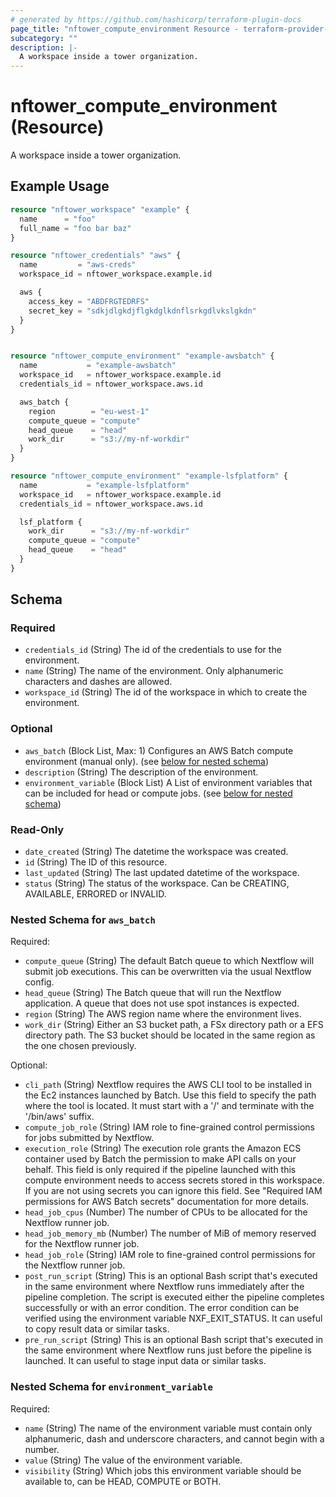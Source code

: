 ```yaml
---
# generated by https://github.com/hashicorp/terraform-plugin-docs
page_title: "nftower_compute_environment Resource - terraform-provider-nftower"
subcategory: ""
description: |-
  A workspace inside a tower organization.
---
```


# nftower_compute_environment (Resource)

A workspace inside a tower organization.

## Example Usage

```terraform
resource "nftower_workspace" "example" {
  name      = "foo"
  full_name = "foo bar baz"
}

resource "nftower_credentials" "aws" {
  name         = "aws-creds"
  workspace_id = nftower_workspace.example.id

  aws {
    access_key = "ABDFRGTEDRFS"
    secret_key = "sdkjdlgkdjflgkdglkdnflsrkgdlvkslgkdn"
  }
}


resource "nftower_compute_environment" "example-awsbatch" {
  name           = "example-awsbatch"
  workspace_id   = nftower_workspace.example.id
  credentials_id = nftower_workspace.aws.id

  aws_batch {
    region        = "eu-west-1"
    compute_queue = "compute"
    head_queue    = "head"
    work_dir      = "s3://my-nf-workdir"
  }
}

resource "nftower_compute_environment" "example-lsfplatform" {
  name           = "example-lsfplatform"
  workspace_id   = nftower_workspace.example.id
  credentials_id = nftower_workspace.aws.id

  lsf_platform {
    work_dir      = "s3://my-nf-workdir"
    compute_queue = "compute"
    head_queue    = "head"
  }
}
```

<!-- schema generated by tfplugindocs -->
## Schema

### Required

- `credentials_id` (String) The id of the credentials to use for the environment.
- `name` (String) The name of the environment. Only alphanumeric characters and dashes are allowed.
- `workspace_id` (String) The id of the workspace in which to create the environment.

### Optional

- `aws_batch` (Block List, Max: 1) Configures an AWS Batch compute environment (manual only). (see [below for nested schema](#nestedblock--aws_batch))
- `description` (String) The description of the environment.
- `environment_variable` (Block List) A List of environment variables that can be included for head or compute jobs. (see [below for nested schema](#nestedblock--environment_variable))

### Read-Only

- `date_created` (String) The datetime the workspace was created.
- `id` (String) The ID of this resource.
- `last_updated` (String) The last updated datetime of the workspace.
- `status` (String) The status of the workspace. Can be CREATING, AVAILABLE, ERRORED or INVALID.

<a id="nestedblock--aws_batch"></a>
### Nested Schema for `aws_batch`

Required:

- `compute_queue` (String) The default Batch queue to which Nextflow will submit job executions. This can be overwritten via the usual Nextflow config.
- `head_queue` (String) The Batch queue that will run the Nextflow application. A queue that does not use spot instances is expected.
- `region` (String) The AWS region name where the environment lives.
- `work_dir` (String) Either an S3 bucket path, a FSx directory path or a EFS directory path. The S3 bucket should be located in the same region as the one chosen previously.

Optional:

- `cli_path` (String) Nextflow requires the AWS CLI tool to be installed in the Ec2 instances launched by Batch. Use this field to specify the path where the tool is located. It must start with a '/' and terminate with the '/bin/aws' suffix.
- `compute_job_role` (String) IAM role to fine-grained control permissions for jobs submitted by Nextflow.
- `execution_role` (String) The execution role grants the Amazon ECS container used by Batch the permission to make API calls on your behalf. This field is only required if the pipeline launched with this compute environment needs to access secrets stored in this workspace. If you are not using secrets you can ignore this field. See "Required IAM permissions for AWS Batch secrets" documentation for more details.
- `head_job_cpus` (Number) The number of CPUs to be allocated for the Nextflow runner job.
- `head_job_memory_mb` (Number) The number of MiB of memory reserved for the Nextflow runner job.
- `head_job_role` (String) IAM role to fine-grained control permissions for the Nextflow runner job.
- `post_run_script` (String) This is an optional Bash script that's executed in the same environment where Nextflow runs immediately after the pipeline completion. The script is executed either the pipeline completes successfully or with an error condition. The error condition can be verified using the environment variable NXF_EXIT_STATUS. It can useful to copy result data or similar tasks.
- `pre_run_script` (String) This is an optional Bash script that's executed in the same environment where Nextflow runs just before the pipeline is launched. It can useful to stage input data or similar tasks.


<a id="nestedblock--environment_variable"></a>
### Nested Schema for `environment_variable`

Required:

- `name` (String) The name of the environment variable must contain only alphanumeric, dash and underscore characters, and cannot begin with a number.
- `value` (String) The value of the environment variable.
- `visibility` (String) Which jobs this environment variable should be available to, can be HEAD, COMPUTE or BOTH.
